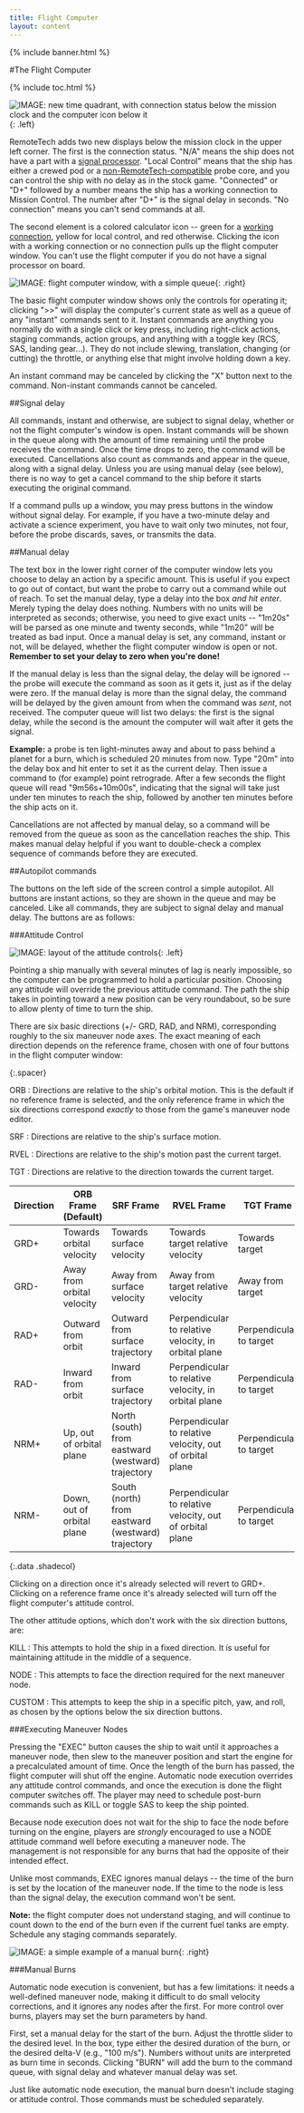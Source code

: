 ```yaml
---
title: Flight Computer
layout: content
---
```


{% include banner.html %}

#The Flight Computer

{% include toc.html %}

![IMAGE: new time quadrant, with connection status below the mission clock and the computer icon below it](compicon.png){: .left}

RemoteTech adds two new displays below the mission clock in the upper left corner. The first is the connection status. "N/A" means the ship does not have a part with a [signal processor](../../#signal-processors). "Local Control" means that the ship has either a crewed pod or a [non-RemoteTech-compatible](../../modders/) probe core, and you can control the ship with no delay as in the stock game. "Connected" or "D+" followed by a number means the ship has a working connection to Mission Control. The number after "D+" is the signal delay in seconds. "No connection" means you can't send commands at all.

The second element is a colored calculator icon -- green for a [working connection](../../#connections), yellow for local control, and red otherwise. Clicking the icon with a working connection or no connection pulls up the flight computer window. You can't use the flight computer if you do not have a signal processor on board.

![IMAGE: flight computer window, with a simple queue](flightcomputer.png){: .right}

The basic flight computer window shows only the controls for operating it; clicking ">>" will display the computer's current state as well as a queue of any "instant" commands sent to it. Instant commands are anything you normally do with a single click or key press, including right-click actions, staging commands, action groups, and anything with a toggle key (RCS, SAS, landing gear...). They do not include slewing, translation, changing (or cutting) the throttle, or anything else that might involve holding down a key.

An instant command may be canceled by clicking the "X" button next to the command. Non-instant commands cannot be canceled.

##Signal delay

All commands, instant and otherwise, are subject to signal delay, whether or not the flight computer's window is open. Instant commands will be shown in the queue along with the amount of time remaining until the probe receives the command. Once the time drops to zero, the command will be executed. Cancellations also count as commands and appear in the queue, along with a signal delay. Unless you are using manual delay (see below), there is no way to get a cancel command to the ship before it starts executing the original command.

If a command pulls up a window, you may press buttons in the window without signal delay. For example, if you have a two-minute delay and activate a science experiment, you have to wait only two minutes, not four, before the probe discards, saves, or transmits the data.

##Manual delay

The text box in the lower right corner of the computer window lets you choose to delay an action by a specific amount. This is useful if you expect to go out of contact, but want the probe to carry out a command while out of reach. To set the manual delay, type a delay into the box *and hit enter*. Merely typing the delay does nothing. Numbers with no units will be interpreted as seconds; otherwise, you need to give exact units -- "1m20s" will be parsed as one minute and twenty seconds, while "1m20" will be treated as bad input. Once a manual delay is set, any command, instant or not, will be delayed, whether the flight computer window is open or not. **Remember to set your delay to zero when you're done!**

If the manual delay is less than the signal delay, the delay will be ignored -- the probe will execute the command as soon as it gets it, just as if the delay were zero. If the manual delay is more than the signal delay, the command will be delayed by the given amount from when the command was *sent*, not received. The computer queue will list two delays: the first is the signal delay, while the second is the amount the computer will wait after it gets the signal.

**Example:** a probe is ten light-minutes away and about to pass behind a planet for a burn, which is scheduled 20 minutes from now. Type "20m" into the delay box and hit enter to set it as the current delay. Then issue a command to (for example) point retrograde. After a few seconds the flight queue will read "9m56s+10m00s", indicating that the signal will take just under ten minutes to reach the ship, followed by another ten minutes before the ship acts on it.

Cancellations are not affected by manual delay, so a command will be removed from the queue as soon as the cancellation reaches the ship. This makes manual delay helpful if you want to double-check a complex sequence of commands before they are executed.

##Autopilot commands

The buttons on the left side of the screen control a simple autopilot. All buttons are instant actions, so they are shown in the queue and may be canceled. Like all commands, they are subject to signal delay and manual delay. The buttons are as follows:

###Attitude Control

![IMAGE: layout of the attitude controls](flightcomputer_att.png){: .left}

Pointing a ship manually with several minutes of lag is nearly impossible, so the computer can be programmed to hold a particular position. Choosing any attitude will override the previous attitude command. The path the ship takes in pointing toward a new position can be very roundabout, so be sure to allow plenty of time to turn the ship.

There are six basic directions (+/- GRD, RAD, and NRM), corresponding roughly to the six maneuver node axes. The exact meaning of each direction depends on the reference frame, chosen with one of four buttons in the flight computer window: 

<div></div>{:.spacer}

ORB
: Directions are relative to the ship's orbital motion. This is the default if no reference frame is selected, and the only reference frame in which the six directions correspond *exactly* to those from the game's maneuver node editor.

SRF
: Directions are relative to the ship's surface motion.

RVEL
: Directions are relative to the ship's motion past the current target.

TGT
: Directions are relative to the direction towards the current target.

Direction   | ORB Frame (Default)        | SRF Frame                                         | RVEL Frame                                               | TGT Frame
------------|----------------------------|---------------------------------------------------|----------------------------------------------------------|-------------------
GRD+        | Towards orbital velocity   | Towards surface velocity                          | Towards target relative velocity                         | Towards target
GRD-        | Away from orbital velocity | Away from surface velocity                        | Away from target relative velocity                       | Away from target
RAD+        | Outward from orbit         | Outward from surface trajectory                   | Perpendicular to relative velocity, in orbital plane     | Perpendicular to target
RAD-        | Inward from orbit          | Inward from surface trajectory                    | Perpendicular to relative velocity, in orbital plane     | Perpendicular to target
NRM+        | Up, out of orbital plane   | North (south) from eastward (westward) trajectory | Perpendicular to relative velocity, out of orbital plane | Perpendicular to target
NRM-        | Down, out of orbital plane | South (north) from eastward (westward) trajectory | Perpendicular to relative velocity, out of orbital plane | Perpendicular to target
{:.data .shadecol}

Clicking on a direction once it's already selected will revert to GRD+. Clicking on a reference frame once it's already selected will turn off the flight computer's attitude control.

The other attitude options, which don't work with the six direction buttons, are:

KILL
:   This attempts to hold the ship in a fixed direction. It is useful for maintaining attitude in the middle of a sequence.

NODE
:   This attempts to face the direction required for the next maneuver node.

CUSTOM
:   This attempts to keep the ship in a specific pitch, yaw, and roll, as chosen by the options below the six direction buttons.

###Executing Maneuver Nodes

Pressing the "EXEC" button causes the ship to wait until it approaches a maneuver node, then slew to the maneuver position and start the engine for a precalculated amount of time. Once the length of the burn has passed, the flight computer will shut off the engine. Automatic node execution overrides any attitude control commands, and once the execution is done the flight computer switches off. The player may need to schedule post-burn commands such as KILL or toggle SAS to keep the ship pointed.

Because node execution does not wait for the ship to face the node before turning on the engine, players are *strongly* encouraged to use a NODE attitude command well before executing a maneuver node. The management is not responsible for any burns that had the opposite of their intended effect.

Unlike most commands, EXEC ignores manual delays -- the time of the burn is set by the location of the maneuver node. If the time to the node is less than the signal delay, the execution command won't be sent.

**Note:** the flight computer does not understand staging, and will continue to count down to the end of the burn even if the current fuel tanks are empty. Schedule any staging commands separately.

![IMAGE: a simple example of a manual burn](manualburn.png){: .right}

###Manual Burns

Automatic node execution is convenient, but has a few limitations: it needs a well-defined maneuver node, making it difficult to do small velocity corrections, and it ignores any nodes after the first. For more control over burns, players may set the burn parameters by hand.

First, set a manual delay for the start of the burn. Adjust the throttle slider to the desired level. In the box, type either the desired duration of the burn, or the desired delta-V (e.g., "100 m/s"). Numbers without units are interpreted as burn time in seconds. Clicking "BURN" will add the burn to the command queue, with signal delay and whatever manual delay was set.

Just like automatic node execution, the manual burn doesn't include staging or attitude control. Those commands must be scheduled separately.
